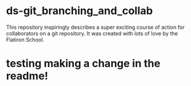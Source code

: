 # ds-git_branching_and_collab

This repository inspiringly describes a super exciting course of action for collaborators on a git repository. It was created with lots of love by the Flatiron School.

# testing making a change in the readme!